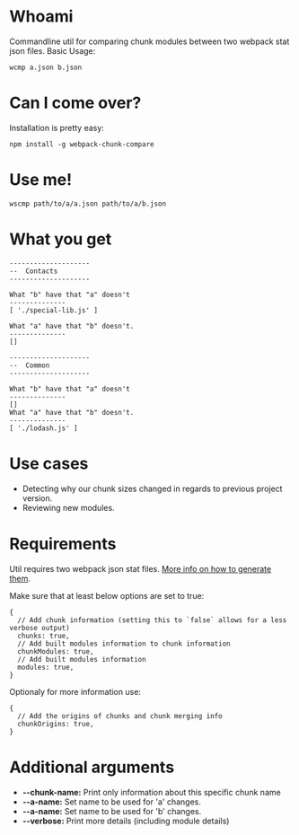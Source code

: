 # Whoami

Commandline util for comparing chunk modules between two webpack stat json files. 
Basic Usage: 
```
wcmp a.json b.json
```

# Can I come over?

Installation is pretty easy:
```
npm install -g webpack-chunk-compare
```

# Use me!

```
wscmp path/to/a/a.json path/to/a/b.json
```

# What you get

```
--------------------
--  Contacts
--------------------

What "b" have that "a" doesn't
--------------
[ './special-lib.js' ]

What "a" have that "b" doesn't.
--------------
[]

--------------------
--  Common
--------------------

What "b" have that "a" doesn't
--------------
[]
What "a" have that "b" doesn't.
--------------
[ './lodash.js' ]
```

# Use cases

* Detecting why our chunk sizes changed in regards to previous project version.
* Reviewing new modules.

# Requirements

Util requires two webpack json stat files. [More info on how to generate them](https://webpack.js.org/configuration/stats/).

Make sure that at least below options are set to true:
```
{
  // Add chunk information (setting this to `false` allows for a less verbose output)
  chunks: true,
  // Add built modules information to chunk information
  chunkModules: true,
  // Add built modules information
  modules: true,
}
```

Optionaly for more information use:

```
{
  // Add the origins of chunks and chunk merging info
  chunkOrigins: true,
}
```

# Additional arguments

* **--chunk-name:** Print only information about this specific chunk name
* **--a-name:** Set name to be used for 'a' changes.
* **--a-name:** Set name to be used for 'b' changes.
* **--verbose:** Print more details (including module details)